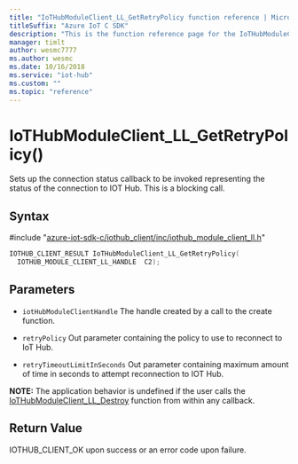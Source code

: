 ```yaml
---                             
title: "IoTHubModuleClient_LL_GetRetryPolicy function reference | Microsoft Docs" 
titleSuffix: "Azure IoT C SDK"            
description: "This is the function reference page for the IoTHubModuleClient_LL_GetRetryPolicy() function in the Azure IoT C SDK. This SDK is used with Azure IoT Hub and Azure IoT Hub Device Provisioning Service"            
manager: timlt                 
author: wesmc7777              
ms.author: wesmc               
ms.date: 10/16/2018                    
ms.service: "iot-hub"             
ms.custom: ""                
ms.topic: "reference"        
---                            
```


# IoTHubModuleClient_LL_GetRetryPolicy()

Sets up the connection status callback to be invoked representing the status of the connection to IOT Hub. This is a blocking call.

## Syntax

\#include "[azure-iot-sdk-c/iothub_client/inc/iothub_module_client_ll.h](../iothub-module-client-ll-h.md)"  
```C
IOTHUB_CLIENT_RESULT IoTHubModuleClient_LL_GetRetryPolicy(
  IOTHUB_MODULE_CLIENT_LL_HANDLE  C2);
```

## Parameters
* `iotHubModuleClientHandle` The handle created by a call to the create function. 

* `retryPolicy` Out parameter containing the policy to use to reconnect to IoT Hub. 

* `retryTimeoutLimitInSeconds` Out parameter containing maximum amount of time in seconds to attempt reconnection to IOT Hub.

**NOTE:** The application behavior is undefined if the user calls the [IoTHubModuleClient_LL_Destroy](../iothub-module-client-ll-h/iothubmoduleclient-ll-destroy.md) function from within any callback.

## Return Value
IOTHUB_CLIENT_OK upon success or an error code upon failure.

